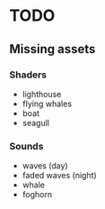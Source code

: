 # TODO

## Missing assets

### Shaders

* lighthouse
* flying whales
* boat
* seagull

### Sounds

* waves (day)
* faded waves (night)
* whale
* foghorn

